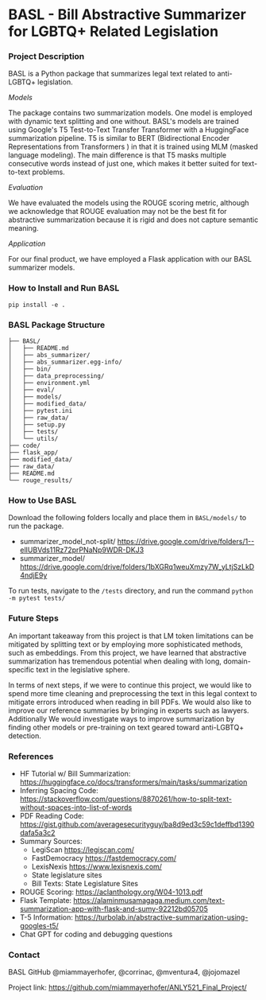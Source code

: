 # BASL - Bill Abstractive Summarizer for LGBTQ+ Related Legislation


### Project Description

BASL is a Python package that summarizes legal text related to anti-LGBTQ+ legislation. 

_Models_

The package contains two summarization models. One model is employed with dynamic text splitting and one without. BASL's models are trained using Google's T5 Test-to-Text Transfer Transformer with a HuggingFace summarization pipeline. T5 is similar to BERT (Bidirectional Encoder Representations from Transformers ) in that it is trained using MLM (masked language modeling). The main difference is that T5 masks multiple consecutive words instead of just one, which makes it better suited for text-to-text problems. 

_Evaluation_ 

We have evaluated the models using the ROUGE scoring metric, although we acknowledge that ROUGE evaluation may not be the best fit for abstractive summarization because it is rigid and does not capture semantic meaning. 

_Application_

For our final product, we have employed a Flask application with our BASL summarizer models. 

### How to Install and Run BASL

```
pip install -e .
```

### BASL Package Structure

```.
├── BASL/
│   ├── README.md
│   ├── abs_summarizer/
│   ├── abs_summarizer.egg-info/
│   ├── bin/
│   ├── data_preprocessing/
│   ├── environment.yml
│   ├── eval/
│   ├── models/
│   ├── modified_data/
│   ├── pytest.ini
│   ├── raw_data/
│   ├── setup.py
│   ├── tests/
│   └── utils/
├── code/
├── flask_app/
├── modified_data/
├── raw_data/
├── README.md
└── rouge_results/

```

### How to Use BASL

Download the following folders locally and place them in `BASL/models/` to run the package.

* summarizer_model_not-split/ https://drive.google.com/drive/folders/1--elIUBVds11Rz72prPNaNp9WDR-DKJ3
* summarizer_model/ https://drive.google.com/drive/folders/1bXGRq1weuXmzy7W_yLtjSzLkD4ndjE9y

To run tests, navigate to the `/tests` directory, and run the command `python -m pytest tests/`

### Future Steps 

An important takeaway from this project is that LM token limitations can be mitigated by splitting text or by employing more sophisticated methods, such as embeddings. From this project, we have learned that abstractive summarization has tremendous potential when dealing with long, domain-specific text in the legislative sphere. 

In terms of next steps, if we were to continue this project, we would like to spend more time cleaning and preprocessing the text in this legal context to mitigate errors introduced when reading in bill PDFs. We would also like to improve our reference summaries by bringing in experts such as lawyers. Additionally We would investigate ways to improve summarization by finding other models or pre-training on text geared toward anti-LGBTQ+ detection. 

### References

* HF Tutorial w/ Bill Summarization: https://huggingface.co/docs/transformers/main/tasks/summarization
* Inferring Spacing Code: https://stackoverflow.com/questions/8870261/how-to-split-text-without-spaces-into-list-of-words
* PDF Reading Code: https://gist.github.com/averagesecurityguy/ba8d9ed3c59c1deffbd1390dafa5a3c2
* Summary Sources: 
  * LegiScan https://legiscan.com/
  * FastDemocracy https://fastdemocracy.com/
  * LexisNexis https://www.lexisnexis.com/
  * State legislature sites
  * Bill Texts: State Legislature Sites
* ROUGE Scoring: https://aclanthology.org/W04-1013.pdf
* Flask Template: https://alaminmusamagaga.medium.com/text-summarization-app-with-flask-and-sumy-92212bd05705
* T-5 Information: https://turbolab.in/abstractive-summarization-using-googles-t5/
* Chat GPT for coding and debugging questions

### Contact

BASL GitHub @miammayerhofer, @corrinac, @mventura4, @jojomazel

Project link: https://github.com/miammayerhofer/ANLY521_Final_Project/